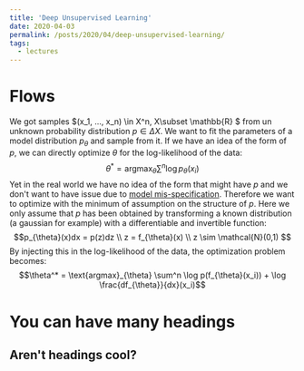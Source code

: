 ```yaml
---
title: 'Deep Unsupervised Learning'
date: 2020-04-03
permalink: /posts/2020/04/deep-unsupervised-learning/
tags:
  - lectures
---
```


Flows
=

We got samples $(x_1, ..., x_n) \in X^n, X\subset \mathbb{R} \$ from un unknown probability distribution $p \in \Delta X$. We want
to fit the parameters of a model distribution $p_{\theta}$ and sample from it. If we have an idea of the form of $p$,
we can directly optimize $\theta$ for the log-likelihood of the data:
$$\theta^* = \text{argmax}_{\theta} \sum^n \log p_{\theta}(x_i)$$
Yet in the real world we have no idea of the form that might have $p$ and we don't want to have issue due to
[model mis-specification](https://jsteinhardt.wordpress.com/2017/01/10/latent-variables-and-model-mis-specification/).
  Therefore we want to optimize with the minimum of assumption on the structure of $p$. Here we only assume that
  $p$ has been obtained by transforming a known distribution (a gaussian for example) with a differentiable and invertible function:
$$p_{\theta}(x)dx = p(z)dz \\
    z = f_{\theta}(x) \\
    z \sim \mathcal{N}(0,1)
    $$
By injecting this in the log-likelihood of the data, the optimization problem becomes:
$$\theta^* = \text{argmax}_{\theta} \sum^n \log p(f_{\theta}(x_i)) + \log \frac{df_{\theta}}{dx}(x_i)$$
     
  
  
  
You can have many headings
======

Aren't headings cool?
-

